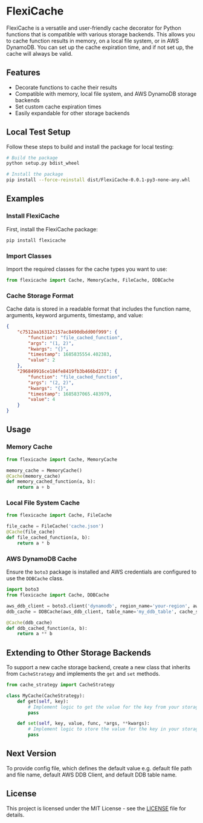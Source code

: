 # FlexiCache

FlexiCache is a versatile and user-friendly cache decorator for Python functions that is compatible with various storage backends. This allows you to cache function results in memory, on a local file system, or in AWS DynamoDB. You can set up the cache expiration time, and if not set up, the cache will always be valid.
## Features

- Decorate functions to cache their results
- Compatible with memory, local file system, and AWS DynamoDB storage backends
- Set custom cache expiration times
- Easily expandable for other storage backends

## Local Test Setup

Follow these steps to build and install the package for local testing:

```bash
# Build the package
python setup.py bdist_wheel

# Install the package
pip install --force-reinstall dist/FlexiCache-0.0.1-py3-none-any.whl
```

## Examples

### Install FlexiCache

First, install the FlexiCache package:

```bash
pip install flexicache
```

### Import Classes

Import the required classes for the cache types you want to use:

```python
from flexicache import Cache, MemoryCache, FileCache, DDBCache
```

### Cache Storage Format

Cache data is stored in a readable format that includes the function name, arguments, keyword arguments, timestamp, and value:

```json
{
    "c7512aa16312c157ac8490dbdd00f999": {
        "function": "file_cached_function",
        "args": "(1, 2)",
        "kwargs": "{}",
        "timestamp": 1685835554.402383,
        "value": 2
    },
    "296849916ce184fe8419fb3b466bd233": {
        "function": "file_cached_function",
        "args": "(2, 2)",
        "kwargs": "{}",
        "timestamp": 1685837065.483979,
        "value": 4
    }
}
```

## Usage

### Memory Cache

```python
from flexicache import Cache, MemoryCache

memory_cache = MemoryCache()
@Cache(memory_cache)
def memory_cached_function(a, b):
    return a + b
```

### Local File System Cache

```python
from flexicache import Cache, FileCache

file_cache = FileCache('cache.json')
@Cache(file_cache)
def file_cached_function(a, b):
    return a * b
```

### AWS DynamoDB Cache

Ensure the `boto3` package is installed and AWS credentials are configured to use the `DDBCache` class.

```python
import boto3
from flexicache import Cache, DDBCache

aws_ddb_client = boto3.client('dynamodb', region_name='your-region', aws_access_key_id='your-access-key', aws_secret_access_key='your-secret-key')
ddb_cache = DDBCache(aws_ddb_client, table_name='my_ddb_table', cache_seconds=900)

@Cache(ddb_cache)
def ddb_cached_function(a, b):
    return a ** b
```

## Extending to Other Storage Backends

To support a new cache storage backend, create a new class that inherits from `CacheStrategy` and implements the `get` and `set` methods.

```python
from cache_strategy import CacheStrategy

class MyCache(CacheStrategy):
    def get(self, key):
        # Implement logic to get the value for the key from your storage backend
        pass

    def set(self, key, value, func, *args, **kwargs):
        # Implement logic to store the value for the key in your storage backend
        pass
```
## Next Version
To provide config file, which defines the default value e.g. default file path and file name, default AWS DDB Client, and default DDB table name.

## License

This project is licensed under the MIT License - see the [LICENSE](LICENSE) file for details.